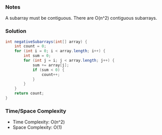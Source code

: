 ### Notes

A subarray must be contiguous. There are O(n^2) contiguous subarrays.

### Solution

```java
int negativeSubarrays(int[] array) {
    int count = 0;
    for (int i = 0; i < array.length; i++) {
        int sum = 0;
        for (int j = i; j < array.length; j++) {
            sum += array[j];
            if (sum < 0) {
                count++;
            }
        }
    }
    return count;
}
```

### Time/Space Complexity

- Time Complexity: O(n^2)
- Space Complexity: O(1)
